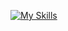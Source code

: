[![My Skills](https://skillicons.dev/icons?i=ae,androidstudio,cs,discord,docker,git,github,gitlab,ps,py,raspberrypi,vscode)](https://skillicons.dev)
